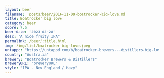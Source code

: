 ```yaml
---
layout: beer
filename: _posts/beer/2016-11-09-boatrocker-big-love.md
title: Boatrocker big love
category: beer
score: 7.5
beer-date: "2023-02-28"
desc: "A nice fruity IPA"
permalink: /beer/:title.html
img: /img/list/boatrocker-big-love.jpeg
untappd: "https://untappd.com/b/boatrocker-brewers---distillers-big-love-hazy-ipa/3697568"
country: "Australia"
brewery: "Boatrocker Brewers & Distillers"
breweryURL: "breweryURL"
style: "IPA - New England / Hazy"
---
```

